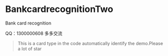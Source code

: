 # BankcardrecognitionTwo
Bank card recognition

QQ：1300000608
多多交流


> This is a card type in the code automatically identify the demo.Please a lot of star
